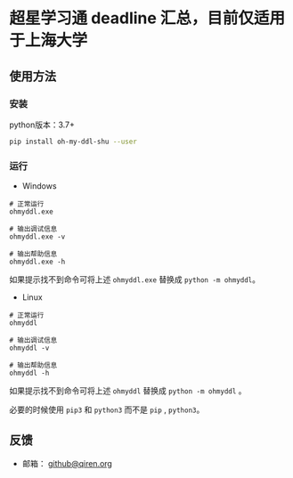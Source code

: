 # 超星学习通 deadline 汇总，目前仅适用于上海大学

## 使用方法

### 安装
python版本：3.7+
```bash
pip install oh-my-ddl-shu --user
```
### 运行
- Windows
```
# 正常运行
ohmyddl.exe

# 输出调试信息
ohmyddl.exe -v

# 输出帮助信息
ohmyddl.exe -h
```

如果提示找不到命令可将上述 `ohmyddl.exe` 替换成 `python -m ohmyddl`。

- Linux
```
# 正常运行
ohmyddl

# 输出调试信息
ohmyddl -v

# 输出帮助信息
ohmyddl -h
```

如果提示找不到命令可将上述 `ohmyddl` 替换成 `python -m ohmyddl` 。

必要的时候使用 `pip3` 和 `python3` 而不是 `pip` ,  `python3`。

## 反馈

- 邮箱： github@qiren.org

